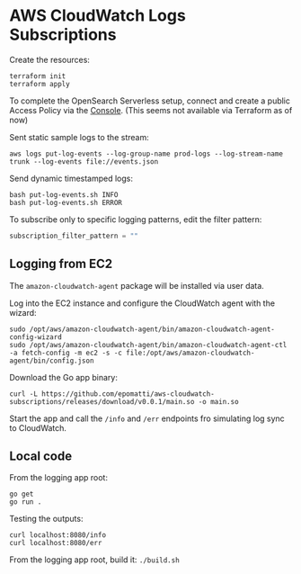 # AWS CloudWatch Logs Subscriptions

Create the resources:

```
terraform init
terraform apply
```

To complete the OpenSearch Serverless setup, connect and create a public Access Policy via the [Console](https://us-east-2.console.aws.amazon.com/aos/home?region=us-east-2#opensearch/collections/prod-logs). (This seems not available via Terraform as of now)

Sent static sample logs to the stream:

```
aws logs put-log-events --log-group-name prod-logs --log-stream-name trunk --log-events file://events.json
```

Send dynamic timestamped logs:

```
bash put-log-events.sh INFO
bash put-log-events.sh ERROR
```

To subscribe only to specific logging patterns, edit the filter pattern:

```terraform
subscription_filter_pattern = ""
```

## Logging from EC2

The `amazon-cloudwatch-agent` package will be installed via user data.

Log into the EC2 instance and configure the CloudWatch agent with the wizard:

```
sudo /opt/aws/amazon-cloudwatch-agent/bin/amazon-cloudwatch-agent-config-wizard
sudo /opt/aws/amazon-cloudwatch-agent/bin/amazon-cloudwatch-agent-ctl -a fetch-config -m ec2 -s -c file:/opt/aws/amazon-cloudwatch-agent/bin/config.json
```

Download the Go app binary:

```
curl -L https://github.com/epomatti/aws-cloudwatch-subscriptions/releases/download/v0.0.1/main.so -o main.so
```

Start the app and call the `/info` and `/err` endpoints fro simulating log sync to CloudWatch.

## Local code

From the logging app root:

```
go get
go run .
```

Testing the outputs:

```
curl localhost:8080/info
curl localhost:8080/err
```

From the logging app root, build it: `./build.sh`

